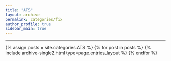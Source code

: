 ```yaml
---
title: "ATS"
layout: archive
permalink: categories/fix
author_profile: true
sidebar_main: true
---
```


<!-- 공백이 포함되어 있는 카테고리 이름의 경우 site.categories['a b c'] 이런식으로! -->

---

{% assign posts = site.categories.ATS %}
{% for post in posts %} {% include archive-single2.html type=page.entries_layout %} {% endfor %}
